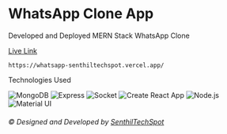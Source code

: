 # WhatsApp Clone App
Developed and Deployed MERN Stack WhatsApp Clone

[Live Link](https://whatsapp-senthiltechspot.vercel.app/) 

`https://whatsapp-senthiltechspot.vercel.app/`


Technologies Used
<p align="center">

![MongoDB](https://img.shields.io/static/v1?style=for-the-badge&message=MongoDB&color=47A248&logo=MongoDB&logoColor=FFFFFF&label=)
![Express](https://img.shields.io/static/v1?style=for-the-badge&message=Express&color=000000&logo=Express&logoColor=FFFFFF&label=)
![Socket](https://img.shields.io/static/v1?style=for-the-badge&message=socket&color=000000&logo=Express&logoColor=FFFFFF&label=)
![Create React App](https://img.shields.io/static/v1?style=for-the-badge&message=React&color=222222&logo=Create+React+App&logoColor=09D3AC&label=)
![Node.js](https://img.shields.io/static/v1?style=for-the-badge&message=Node.js&color=339933&logo=Node.js&logoColor=FFFFFF&label=)
![Material UI](https://img.shields.io/static/v1?style=for-the-badge&message=material-ui&color=blue&logo=MUI&logoColor=FFFFFF&label=)

</p>
 <h6>
© Designed and Developed by
<a href="https://github.com/SenthilTechSpot"> SenthilTechSpot</a>
</h6>